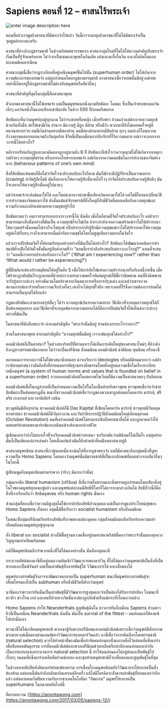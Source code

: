 # Sapiens ตอนที่ 12 – ศาสนไร้พระเจ้า

![enter image description here](https://anontawong.files.wordpress.com/2017/03/20170305_sapiens12.png?w=676)

ตอนที่แล้วเราพูดถึงศาสนาที่มีพระเจ้าไปแล้ว วันนี้เราจะมาคุยถึงศาสนาที่ไม่ได้มีพระเจ้าเป็นจุดศูนย์กลางนะครับ

ศาสนาที่อ้างอิงกฎธรรมชาติ ในช่วงคริสตศตวรรษแรก ศาสนากลุ่มใหม่ที่ไม่ได้ให้ความสำคัญกับพระเจ้าเริ่มเป็นที่รู้จักแพร่หลาย ไม่ว่าจะเป็นเชนและพุทธในอินเดีย เต๋าและขงจื้อในจีน และสโตอิคในแถบทะเลเมดิเตอเรเนียน

ศาสนากลุ่มนี้เชื่อว่ากฎระเบียบที่อยู่เหนือมนุษย์ขึ้นไปนั้น \(superhuman order\) ไม่ได้เกิดจากความต้องการของเทพเจ้า แต่ถูกกำหนดโดยกฎของธรรมชาติ บางศาสนาเชื่อว่าเทพนั้นมีอยู่ แต่เทพเหล่านี้ก็ตกอยู่ใต้กฎธรรมชาติไม่ต่างกับมนุษย์หรือสัตว์อื่นๆ

ศาสนาที่สำคัญที่สุดในกลุ่มนี้คือศาสนาพุทธ

ตัวเอกของศาสนานี้ไม่ใช่เทพเจ้า แต่เป็นมนุษย์คนหนึ่งนามสิทธัตถะ โคตมะ ซึ่งเป็นเจ้าชายของแคว้นเล็กๆ แคว้นหนึ่งในแถบเทือกเขาหิมาลัย ในช่วง 500 ปีก่อนคริสตกาล

สิทธัตถะเห็นว่ามนุษย์ทุกผู้ทุกนาม ไม่ว่าจะชายหรือหญิง เด็กหรือชรา ล้วนแล้วแต่ต้องเจอความทุกข์ด้วยกันทั้งนั้น ต่อให้เขามีเงิน อำนาจ มีความรู้ มีลูก มีบ้าน หรือมีวัง พวกเขาก็ยังไม่เคยพอใจอยู่ดี คนจนอยากรวย คนมีเงินล้านอยากมีสองล้าน คนมีสองล้านอยากมีสิบล้าน ทุกๆ คนต่างก็โดนความกังวลตามหลอกหลอนจนถึงวันสุดท้าย ชีวิตนี้เป็นเหมือนการถีบจักรที่ไร้ความหมาย แต่เราจะออกจากวงจรนี้ได้อย่างไร?

หลังจากเรียนกับกูรูและลองผิดลองถูกอยู่นานถึง 6 ปี สิทธัตถะก็เข้าใจว่าความทุกข์ไม่ได้เกิดจากเหตุการณ์ร้ายๆ ความอยุติธรรม หรือการลงโทษจากเทพเจ้า แต่เกิดจากความเคยชินในการทำงานของจิตต่างหาก \(behaviour patterns of one’s own mind\)

สิ่งที่สิทธัตถะค้นพบก็คือไม่ว่าจิตใจจะประสบกับอะไรก็ตาม มันก็มักจะมีปฏิกิริยาเป็นความอยาก \(craving\) ถ้าจิตรู้สึกไม่ดี มันก็อยากจะให้ความรู้สึกนั้นจบไปไวๆ ถ้าจิตได้ประสบกับความรู้สึกดีๆ มันก็จะอยากให้ความรู้สึกนั้นอยู่ไปนานๆ

แม้ว่าเทพเจ้าจะส่งฝนมาให้ได้ และโชคชะตาอาจนำพาชื่อเสียงเงินทองมาให้ได้ แต่ไม่มีใครมาเปลี่ยนวิธีการทำงานของจิตของเราได้ ดังนั้นแม้แต่จักรพรรดิที่ยิ่งใหญ่ก็ยังมีชีวิตที่คลอเคลียกับความทุกข์และความกังวลและเฝ้าแต่ตามหาความสุขอยู่ร่ำไป

สิทธัตถะพบว่า คนเราสามารถออกจากวงจรนี้ได้ นั่นคือ เมื่อใดก็ตามที่จิตใจประสบกับอะไร แต่ถ้าเราสามารถมองสิ่งนั้นอย่างที่มันเป็น ความทุกข์ก็จะไม่เกิด ถ้าเรากำลังเจอความเศร้าแต่เราไม่ได้ปรารถนาให้ความเศร้านั้นหมดไปเราก็จะไม่ทุกข์ หรือถ้าเรากำลังรู้สึกมีความสุขแต่เราไม่ได้ปรารถนาให้ความสุขอยู่ต่อไปเรื่อยๆ เราก็จะสามารถดื่มด่ำกับความสุขได้โดยไม่สูญเสียความสงบในจิตใจ

แล้วเราจะฝึกซ้อมจิตใจให้ยอมรับทุกอย่างอย่างที่มันเป็นได้อย่างไร? สิทธัตถะได้พัฒนาเทคนิคการทำสมาธิที่จะฝึกให้จิตใจตั้งมั่นอยู่กับคำถามที่ว่า “ตอนนี้เรากำลังประสบกับสภาวะอะไรอยู่?” แทนที่จะสนว่า “ตอนนี้เราอยากประสบกับสภาวะใด?” \(‘What am I experiencing now?’ rather than ‘What would I rather be experiencing?’\)

ผู้ที่ฝึกฝนจะต้องประพฤติตนให้อยู่ในศีล 5 เพื่อให้การดับไฟแห่งความปรารถนาหรือกิเลสนี้ง่ายขึ้น เมื่อไฟราคะถูกดับมันก็จะถูกแทนที่ด้วยสภาวะแห่งความพอใจอันสมบูรณ์ที่มีชื่อว่านิพพาน คนที่ถึงนิพพานจะรับรู้สภาวะต่างๆ อย่างชัดเจนโดยปราศจากจินตนาการหรือการปรุงแต่ง และแม้ว่าเขาจะเจอสถานการณ์เลวร้ายหรือคววามเจ็บปวดใดๆ เขาก็จะไม่ทุกข์ใจอีก เพราะคนที่ไร้ซึ่งความต้องการย่อมไม่สามารถเป็นทุกข์ได้อีกแล้ว

กฎของสิทธัตถะสามารถสรุปสั้นๆ ได้ว่า ความทุกข์เกิดจากความอยาก วิธีเดียวที่จะหยุดความทุกข์ได้ก็คือต้องหยุดอยาก และวิธีเดียวที่จะหลุดพ้นจากความอยากได้ก็คือการฝึกฝนจิตใจให้เห็นสภาวะต่างๆ อย่างที่มันเป็น

ในศาสนาที่นับถือพระเจ้า คำถามสำคัญคือ “พระเจ้านั้นมีอยู่ ท่านต้องการอะไรจากเรา?”

ส่วนในศาสนาพุทธ คำถามสำคัญคือ “ความทุกข์นั้นมีอยู่ เราจะพ้นทุกข์ได้อย่างไร?”

คอมมิวนิสต์ก็เป็นศาสนา? ในช่วงสองร้อยปีที่ผ่านมาเราได้เห็นการเติบใหญ่ของศาสนาใหม่ๆ ที่อ้างอิงถึงกฎทางธรรมชาติมากมาย ไม่ว่าจะเป็นเสรีนิยม สังคมนิยม คอมมิวนิสต์ ชาตินิยม ทุนนิยม หรือนาซี

หลายคนอาจจะบอกว่านี่ไม่ใช่ศาสนาซักหน่อย น่าจะเรียกว่า Ideologies หรือคตินิยมมากกว่า แต่ถ้าเรานิยามศาสนาว่ามันคือสิ่งที่กำหนดบรรทัดฐานทางศีลธรรมโดยตั้งอยู่บนความเชื่อในเรื่องระเบียบเหนือมนุษย์ \(a system of human norms and values that is founded on belief in a superhuman order\) ระบอบคอมมิวนิสต์ในสหภาพโซเวียตก็มีความเป็นศาสนาพอๆ กับอิสลาม

คอมมิวนิสต์เชื่อในกฎสากลที่เป็นกำหนดความเป็นไปในโลกนี้คล้ายกับชาวพุทธ ชาวพุทธเชื่อว่าเจ้าชายสิทธัตถะเป็นค้นพบกฎนั้น ขณะที่ชาวคอมมิวนิสต์เชื่อว่ากฎของพวกเขาถูกค้นพบโดยคาร์ล มาร์กซ์, ฟรีดริช เองเกลส์ และวลาดิเมียร์ เลนิน

ชาวมุสลิมมีอัลกุรอ่าน ชาวคอมมิวนิสต์ก็มี Das Kapital ที่เขียนโดยคาร์ล มาร์กซ์ ชาวพุทธมีวันหยุดทางศาสนา ชาวคอมมิวนิสต์ก็มีวันแรงงาน และวันรำลึกการปฏิวัติสังคมนิยมใหญ่เดือนตุลาคม \(October Revolution\) คนที่เคร่งคอมมิวนิสต์ไม่สามารถนับถือศาสนาอื่นได้ และถูกคาดหวังให้เผยแพร่คำสอนของมาร์กซ์และเลนินแม้จะต้องแลกด้วยชีวิต

ผู้เขียนบอกว่าถ้าไม่สบายใจที่จะเรียกคอมมิวนิสต์ว่าศาสนา จะเรียกมันว่าคตินิยมก็ไม่เป็นไร แต่สุดท้ายมันก็เป็นเพียงแค่การเล่นคำ โดยเนื้อแท้แล้วมันก็ยังทำหน้าที่เหมือนศาสนาอยู่ดี

ศาสนามนุษยนิยม ศาสนาที่เราคุ้นเคยนั้นจะเน้นไปที่การบูชาพระเจ้า แต่ก็มีศาสนาอีกกลุ่มหนึ่งที่บูชาความเป็น Homo Sapiens โดยมองว่ามนุษย์นั้นมีธรรมชาติที่เป็นเอกลักษณ์ที่แตกต่างจากสัตว์อื่นๆ ในโลกนี้

ผู้เขียนพูดถึงมนุษยนิยมสามจำพวก \(จริงๆ มีมากกว่านั้น\)

กลุ่มแรกคือ liberal humanism \(เสรีนิยม\) ที่เชื่อว่ามโนธรรมและศีลธรรมถูกกำหนดโดยเสียงที่อยู่ในใจของมนุษย์ทุกคนอยู่แล้ว และมนุษย์แต่ละคนมีสิทธิ์ที่ใครก็ไม่อาจจะมาล่วงเกินได้ สิทธิ์ที่ว่านี้ก็คือสิ่งที่เราเรียกกันว่า สิทธิมนุษยชน หรือ human rights นั่นเอง

ส่วนกลุ่มที่สองเชื่อว่าความดีสูงสุดไม่ใช่การปกป้องสิทธิส่วนบุคคล แต่เป็นการดูแลประโยชน์สุขของ Homo Sapiens ทั้งผอง กลุ่มนี้มีชื่อเรียกว่า socialist humanism หรือสังคมนิยม

ในขณะที่กลุ่มเสรีนิยมเรียกร้องสิทธิเสรีภาพของแต่ละบุคคล กลุ่มสังคมนิยมกลับเรียกร้องความเท่าเทียมกันของมนุษย์ทุกผู้ทุกนาม

ทั้ง liberal และ socialist ต่างก็มีพื้นฐานความเชื่ออยู่บนศาสนาคริสต์ที่มองว่าพระเจ้านั้นมองทุกดวงวิญญาณเท่าเทียมกันหมด

แต่ก็มีมนุษยนิยมอีกจำพวกหนึ่งที่ไม่ได้มองอย่างนั้น นั่นคือกลุ่มนาซี

กระบวนทัศน์ของนาซีตั้งอยู่บนความคิดเชิงวิวัฒนาการของดาร์วิน ที่ไม่ได้มองว่ามนุษยชาติเป็นสิ่งที่เป็นสากลและเป็นนิรันดร์ แต่เป็นเผ่าพันธุ์ที่กลายพันธุ์ได้ วิวัฒนาการได้ และเสื่อมลงได้

มนุษย์บางสายพันธุ์จึงอาจจะพัฒนาจนกลายเป็น superhuman ขณะที่มนุษย์บางสายพันธุ์จะเสื่อมโทรมลงไปเป็น subhuman หรือสิ่งมีชีวิตที่ต่ำกว่ามนุษย์

นาซีมองว่าชาวอารยันนั้นเป็นเผ่าพันธุ์ที่มีวิวัฒนาการสูงสุดและจำเป็นต้องได้รับการปกป้อง ในขณะที่ชาวยิว ชาวโรม เกย์ และคนที่ป่วยทางจิตนั้นจะต้องถูกกักขังหรือแม้กระทั่งโดนกวาดล้าง

Homo Sapiens ทำให้ Neanderthals สูญพันธุ์ฉันใด ชาวอารยันก็เหมือน Sapiens ส่วนชาวยิวก็เป็นเหมือน Neanderthals ฉันนั้น มันเป็น survial of the fittest – คนอ่อนแอก็ต้องแพ้ไปเท่านั้นเอง

ชาวนาซีไม่ได้เกลียดมนุษยชาติ พวกเขาสู้กับพวกเสรีนิยมและคอมมิวนิสต์เพราะเชื่อว่ามนุษย์มีศักยภาพมากมาย แต่เมื่อมองผ่านเลนส์ของวิวัฒนาการแบบดาร์วินแล้ว นาซีเชื่อว่าการคัดเลือกโดยธรรมชาติ \(natural selection\) ควรได้ทำหน้าที่ของมันเพื่อกำจัดคนอ่อนแอทิ้งและเหลือไว้แต่คนที่แข็งแกร่งเพื่อสืบทอดพันธุกรรม การที่คอมมิวนิสต์และพวกเสรีนิยมช่วยเหลือหรือปกป้องคนอ่อนแอเท่ากับเป็นการแทรกแซงกระบวนการ natural selection นี้ ทำให้คนอ่อนแอได้อยู่ต่อและสืบพันธุ์ไปเรื่อยๆ จนคนที่แข็งแกร่งเหลือสัดส่วนน้อยลง และสุดท้ายมนุษยชาติก็จะเสื่อมลงและสูญพันธุ์ในที่สุด

ในช่วงหลายสิบปีหลังฮิตเลอร์พ่ายแพ้สงคราม การเชื่อมโยงมนุษยนิยมกับวิวัฒนาการได้กลายเป็นสิ่งต้องห้าม แต่ตอนนี้มันกำลังกลับมาอินเทรนด์อีกครั้ง แม้ไม่มีใครคิดจะสังหารเผ่าพันธุ์ที่อ่อนแอกว่าอีกแล้ว แต่หลายคนเริ่มฝันหวานกับการนำเทคโนโลยีมา “อัพเกรด” มนุษย์ให้กลายเป็น superhumans ในอนาคตอันใกล้นี้

ที่มาบทความ :[https://anontawong.com](https://anontawong.com/2017/03/05/sapiens-12/) 

